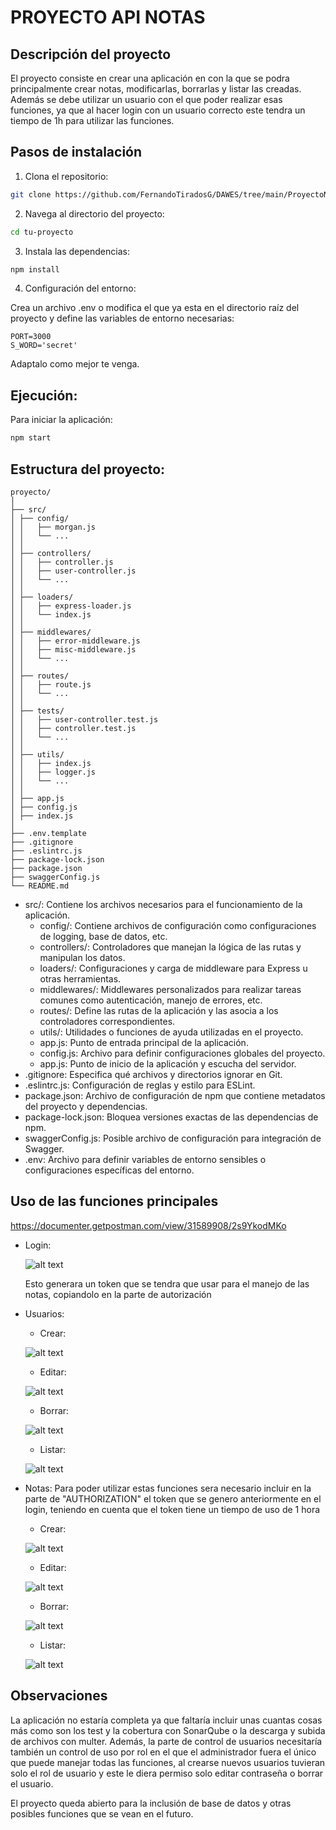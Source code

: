 # PROYECTO API NOTAS

## Descripción del proyecto

El proyecto consiste en crear una aplicación en con la que se podra principalmente crear notas, modificarlas, borrarlas y listar las creadas. Además se debe utilizar un usuario con el que poder realizar esas funciones, ya que al hacer login con un usuario correcto este tendra un tiempo de 1h para utilizar las funciones.

## Pasos de instalación

1. Clona el repositorio:

```bash
git clone https://github.com/FernandoTiradosG/DAWES/tree/main/ProyectoNotas
```

2. Navega al directorio del proyecto:

```bash
cd tu-proyecto
```

3. Instala las dependencias:

```bash
npm install
```

4. Configuración del entorno:

Crea un archivo .env o modifica el que ya esta en el directorio raíz del proyecto y define las variables de entorno necesarias:

```env
PORT=3000
S_WORD='secret'
```

Adaptalo como mejor te venga.

## Ejecución:

Para iniciar la aplicación:

```bash
npm start
```

## Estructura del proyecto:

```text
proyecto/
│
├── src/
│ ├── config/
│ │   ├── morgan.js
│ │   └── ...
│ │
│ ├── controllers/
│ │   ├── controller.js
│ │   ├── user-controller.js
│ │   └── ...
│ │
│ ├── loaders/
│ │   ├── express-loader.js
│ │   └── index.js
│ │
│ ├── middlewares/
│ │   ├── error-middleware.js
│ │   ├── misc-middleware.js
│ │   └── ...
│ │
│ ├── routes/
│ │   ├── route.js
│ │   └── ...
│ │
│ ├── tests/
│ │   ├── user-controller.test.js
│ │   ├── controller.test.js
│ │   └── ...
│ │
│ ├── utils/
│ │   ├── index.js
│ │   ├── logger.js
│ │   └── ...
│ │
│ ├── app.js
│ ├── config.js
│ ├── index.js
│
├── .env.template
├── .gitignore
├── .eslintrc.js
├── package-lock.json
├── package.json
├── swaggerConfig.js
└── README.md
```

+ src/: Contiene los archivos necesarios para el funcionamiento de la aplicación.
  + config/: Contiene archivos de configuración como configuraciones de logging, base de datos, etc.
  + controllers/: Controladores que manejan la lógica de las rutas y manipulan los datos.
  + loaders/: Configuraciones y carga de middleware para Express u otras herramientas.
  + middlewares/: Middlewares personalizados para realizar tareas comunes como autenticación, manejo de errores, etc.
  + routes/: Define las rutas de la aplicación y las asocia a los controladores correspondientes.
  + utils/: Utilidades o funciones de ayuda utilizadas en el proyecto.
  + app.js: Punto de entrada principal de la aplicación.
  + config.js: Archivo para definir configuraciones globales del proyecto.
  + app.js: Punto de inicio de la aplicación y escucha del servidor.
+ .gitignore: Especifica qué archivos y directorios ignorar en Git.
+ .eslintrc.js: Configuración de reglas y estilo para ESLint.
+ package.json: Archivo de configuración de npm que contiene metadatos del proyecto y dependencias.
+ package-lock.json: Bloquea versiones exactas de las dependencias de npm.
+ swaggerConfig.js: Posible archivo de configuración para integración de Swagger.
+ .env: Archivo para definir variables de entorno sensibles o configuraciones específicas del entorno.

## Uso de las funciones principales

https://documenter.getpostman.com/view/31589908/2s9YkodMKo

+ Login:
  
  ![alt text](/Recursos/Login.png "login")

  Esto generara un token que se tendra que usar para el manejo de las notas, copiandolo en la parte de autorización

+ Usuarios:
  + Crear:
  
  ![alt text](/Recursos/CrearUsuario.png "Crear")

  + Editar:

  ![alt text](/Recursos/EditarUsuario.png "Editar")

  + Borrar:

  ![alt text](/Recursos/BorrarUsuario.png "Borrar")

  + Listar:

  ![alt text](/Recursos/ListarUsuarios.png "Listar")

+ Notas:
Para poder utilizar estas funciones sera necesario incluir en la parte de "AUTHORIZATION" el token que se genero anteriormente en el login, teniendo en cuenta que el token tiene un tiempo de uso de 1 hora

  + Crear:
  
  ![alt text](/Recursos/CrearNota.png "Crear")

  + Editar:

  ![alt text](/Recursos/EditarNota.png "Editar")

  + Borrar:

  ![alt text](/Recursos/BorrarNota.png "Borrar")

  + Listar:

  ![alt text](/Recursos/ListarNotas.png "Listar")

## Observaciones

La aplicación no estaría completa ya que faltaría incluir unas cuantas cosas más como son los test y la cobertura con SonarQube o la descarga y subida de archivos con multer. Además, la parte de control de usuarios necesitaría también un control de uso por rol en el que el administrador fuera el único que puede manejar todas las funciones, al crearse nuevos usuarios tuvieran solo el rol de usuario y este le diera permiso solo editar contraseña o borrar el usuario.

El proyecto queda abierto para la inclusión de base de datos y otras posibles funciones que se vean en el futuro.
